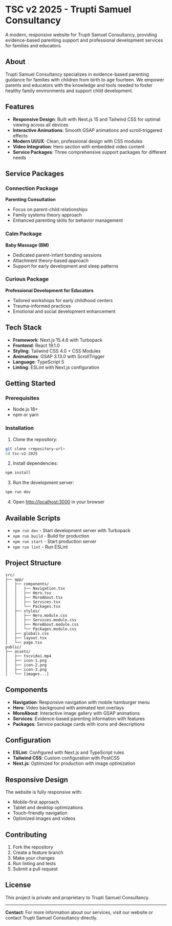 # TSC v2 2025 - Trupti Samuel Consultancy

A modern, responsive website for Trupti Samuel Consultancy, providing evidence-based parenting support and professional development services for families and educators.

## About

Trupti Samuel Consultancy specializes in evidence-based parenting guidance for families with children from birth to age fourteen. We empower parents and educators with the knowledge and tools needed to foster healthy family environments and support child development.

## Features

- **Responsive Design**: Built with Next.js 15 and Tailwind CSS for optimal viewing across all devices
- **Interactive Animations**: Smooth GSAP animations and scroll-triggered effects
- **Modern UI/UX**: Clean, professional design with CSS modules
- **Video Integration**: Hero section with embedded video content
- **Service Packages**: Three comprehensive support packages for different needs

## Service Packages

### Connection Package

**Parenting Consultation**

- Focus on parent-child relationships
- Family systems theory approach
- Enhanced parenting skills for behavior management

### Calm Package

**Baby Massage (BM)**

- Dedicated parent-infant bonding sessions
- Attachment theory-based approach
- Support for early development and sleep patterns

### Curious Package

**Professional Development for Educators**

- Tailored workshops for early childhood centers
- Trauma-informed practices
- Emotional and social development enhancement

## Tech Stack

- **Framework**: Next.js 15.4.6 with Turbopack
- **Frontend**: React 19.1.0
- **Styling**: Tailwind CSS 4.0 + CSS Modules
- **Animations**: GSAP 3.13.0 with ScrollTrigger
- **Language**: TypeScript 5
- **Linting**: ESLint with Next.js configuration

## Getting Started

### Prerequisites

- Node.js 18+
- npm or yarn

### Installation

1. Clone the repository:

```bash
git clone <repository-url>
cd tsc-v2-2025
```

2. Install dependencies:

```bash
npm install
```

3. Run the development server:

```bash
npm run dev
```

4. Open [http://localhost:3000](http://localhost:3000) in your browser

## Available Scripts

- `npm run dev` - Start development server with Turbopack
- `npm run build` - Build for production
- `npm run start` - Start production server
- `npm run lint` - Run ESLint

## Project Structure

```
src/
├── app/
│   ├── components/
│   │   ├── Navigation.tsx
│   │   ├── Hero.tsx
│   │   ├── MoreAbout.tsx
│   │   ├── Services.tsx
│   │   └── Packages.tsx
│   ├── styles/
│   │   ├── Hero.module.css
│   │   ├── Services.module.css
│   │   ├── MoreAbout.module.css
│   │   └── Packages.module.css
│   ├── globals.css
│   ├── layout.tsx
│   └── page.tsx
public/
├── assets/
│   ├── tscvidai.mp4
│   ├── icon-1.png
│   ├── icon-2.png
│   ├── icon-3.png
│   └── [images...]
```

## Components

- **Navigation**: Responsive navigation with mobile hamburger menu
- **Hero**: Video background with animated text overlays
- **MoreAbout**: Interactive image gallery with GSAP animations
- **Services**: Evidence-based parenting information with features
- **Packages**: Service package cards with icons and descriptions

## Configuration

- **ESLint**: Configured with Next.js and TypeScript rules
- **Tailwind CSS**: Custom configuration with PostCSS
- **Next.js**: Optimized for production with image optimization

## Responsive Design

The website is fully responsive with:

- Mobile-first approach
- Tablet and desktop optimizations
- Touch-friendly navigation
- Optimized images and videos

## Contributing

1. Fork the repository
2. Create a feature branch
3. Make your changes
4. Run linting and tests
5. Submit a pull request

## License

This project is private and proprietary to Trupti Samuel Consultancy.

---

**Contact**: For more information about our services, visit our website or contact Trupti Samuel Consultancy directly.
